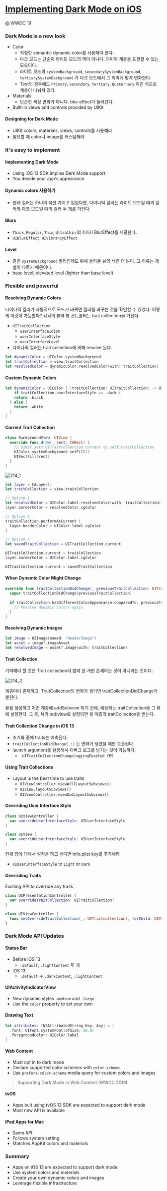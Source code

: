 # [Implementing Dark Mode on iOS](https://developer.apple.com/videos/play/wwdc2019/214/)

@ WWDC 19

### Dark Mode is a new look

* Color
  * 적절한 semantic dynamic color를 사용해야 한다. 
  * 다크 모드는 단순히 라이트 모드의 역이 아니다. 의미와 계층을 표현할 수 있는 모드이다.
  * 라이트 모드의 `systemBackground`, `secondarySystemBackground`, `tertiarySystemBackground` 가 다크 모드에서 그 의미에 맞게 변화한다.
  * Text의 경우에도 `Primary`, `Secondary`, `Tertiary`, `Quaternary` 이런 식으로 계층이 나눠져 있다.
* Materials
  * 단순한 색상 변화가 아니다. blur effect가 들어간다. 
* Built-in views and controls provided by UIKit

#### Designing for Dark Mode

* UIKit colors, materials, views, controls를 사용해라
* 필요할 때 color나 image를 커스텀해라



### It's easy to implement

#### Implementing Dark Mode

* Using iOS 13 SDK implies Dark Mode support
* You decide your app's appearance

#### Dynamic colors 사용하기

* 원래 컬러는 하나의 색만 가지고 있었다면, 다이나믹 컬러는 라이트 모드일 때의 컬러와 다크 모드일 때의 컬러 두 개를 가진다.

#### Blurs

* `Thick`, `Regular`, `Thin`, `Ultrathin` 의 4가지 BlurEffect를 제공한다.
* `UIBlurEffect`, `UIVibrancyEffect`

#### Level

* 같은 `systemBackground` 컬러인데도 위에 올라온 뷰의 색은 더 밝다. 그 이유는 레벨이 다르기 때문이다.
* base level, elevated level (lighter than base level)



### Flexible and powerful

#### Resolving Dynamic Colors

다이나믹 컬러가 자동적으로 모드가 바뀌면 컬러를 바꾸는 것을 확인할 수 있었다. 어떻게 이것이 가능할까? 각각의 뷰와 뷰 컨트롤러는 trait collection을 가진다.

* `UITraitCollection`
  * `userInterfaceIdiom`
  * `userInterfaceStyle`
  * `userInterfaceLevel`
* 다이나믹 컬러는 trait collection에 의해 resolve 된다.

```swift
let dynamicColor = UIColor.systemBackground
let traitCollection = view.traitCollection
let resolvedColor = dynamicColor.resolvedColor(with: traitCollection)
```

#### Custom Dynamic Colors

```swift
let dynamicColor = UIColor { (traitCollection: UITraitCollection) -> UIColor in
	if traitCollection.userInterfaceStyle == .dark {
    return .black
  } else {
    return .white
  }
}
```

#### Current Trait Collection

```swift
class BackgroundView: UIView {
  override func draw(_ rect: CGRect) {
    // UIKit sets UITraitCollection.current to self.traitCollection
    UIColor.systemBackground.setFill()
    UIRectFill(rect)
  }
}
```

![214_1](image/214_1.png)

```swift
let layer = CALayer()
let traitCollection = view.traitCollection

// Option 1
let resolvedColor = UIColor.label.resolvedColor(with: traitCollection)
layer.borderColor = resolvedColor.cgColor

// Option 2
traitCollection.performAsCurrent {
  layer.borderColor = UIColor.label.cgColor
}

// Option 3
let savedTraitCollection = UITraitCollection.current

UITraitCollection.current = traitCollection
layer.borderColor = UIColor.label.cgColor

UITraitCollection.current = savedTraitCollection
```

#### When Dynamic Color Might Change

```swift
override func traitCollectionDidChange(_ previousTraitCollection: UITraitCollection?) {
  super.traitCollectionDidChange(previousTraitCollection)
  
  if traitCollection.hasDifferentColorAppearance(comparedTo: previousTraitCollection) {
    // Resolve dynamic colors again
  }
}
```

#### Resolving Dynamic Images

```swift
let image = UIImage(named: "HeaderImage")
let asset = image?.imageAsset
let resolvedImage = asset?.image(with: traitCollection)
```

#### Trait Collection

기억해야 할 것은 Trait collection이 앱에 한 개만 존재하는 것이 아니라는 것이다. 

![214_2](image/214_2.png)

계층마다 존재하고, TraitCollection의 변화가 생기면 traitCollectionDidChange가 불린다.

뷰를 생성하고 어떤 계층에 addSubview 되기 전에, 예상되는 traitCollection을 그 뷰에 설정한다. 그 후, 뷰가 subview로 설정되면 윗 계층의 traitCollection을 받는다.

#### Trait Collection Change in iOS 13

* 초기화 중에 traits는 예측된다.
* `traitCollectionDidChange(_:)` 는 변화가 생겼을 때만 호출된다.
* launch argument를 설정해서 디버그 로그를 남기는 것이 가능하다.
  * `-UITraitCollectionChangeLoggingEnabled YES`

#### Using Trait Collections

* Layout is the best time to use traits
  * `UIViewController.viewWillLayoutSubviews()`
  * `UIView.layoutSubviews()`
  * `UIViewController.viewDidLayoutSubviews()`

#### Overriding User Interface Style

```swift
class UIViewController {
  var overrideUserInterfaceStyle: UIUserInterfaceStyle
}

class UIView {
  var overrideUserInterfaceStyle: UIUserInterfaceStyle
}
```

전체 앱에 대해서 설정을 하고 싶다면 Info.plist key를 추가해라

* `UIUserInterfaceStyle` to `Light` or `Dark`

#### Overriding Traits

Existing API to override any traits

```swift
class UIPresentationController {
  var overrideTraitCollection: UITraitCollection?
}

class UIViewController {
  func setOverrideTraitCollection(_: UITraitcollection?, forChild: UIViewController)
}
```



### Dark Mode API Updates

#### Status Bar

* Before iOS 13
  * `.default`, `.lightContent` 두 개
* iOS 13
  * `.default` -> `.darkContent`, `.lightContent` 

#### UIActivityIndicatorView

* New dynamic styles `.medium` and `.large`
* Use the `color` property to set your own

#### Drawing Text

```swift
let attributes: [NSAttributedString.Key: Any] = [
  .font: UIFont.systemFont(ofSize: 36.0)
  .foregroundColor: UIColor.label
]
```

#### Web Content

* Must opt in to dark mode
* Declare supported color schemes with `color-scheme`
* Use `prefers-color-scheme` media query for custom colors and images

> Supporting Dark Mode in Web Content (WWDC 2019)

#### tvOS

* Apps bult using tvOS 13 SDK are expected to support dark mode
* Most new API is available

#### iPad Apps for Mac

* Same API
* Follows system setting
* Matches AppKit colors and materials



### Summary

* Apps on iOS 13 are expected to support dark mode
* Use system colors and materials
* Create your own dynamic colors and images
* Leverage flexible infrastructure